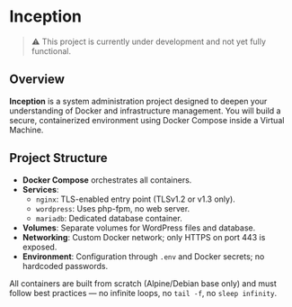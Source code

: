 # Inception

> ⚠️ This project is currently under development and not yet fully functional.

## Overview

**Inception** is a system administration project designed to deepen your understanding of Docker and infrastructure management. You will build a secure, containerized environment using Docker Compose inside a Virtual Machine.

## Project Structure

- **Docker Compose** orchestrates all containers.
- **Services**:
  - `nginx`: TLS-enabled entry point (TLSv1.2 or v1.3 only).
  - `wordpress`: Uses php-fpm, no web server.
  - `mariadb`: Dedicated database container.
- **Volumes**: Separate volumes for WordPress files and database.
- **Networking**: Custom Docker network; only HTTPS on port 443 is exposed.
- **Environment**: Configuration through `.env` and Docker secrets; no hardcoded passwords.

All containers are built from scratch (Alpine/Debian base only) and must follow best practices — no infinite loops, no `tail -f`, no `sleep infinity`.
